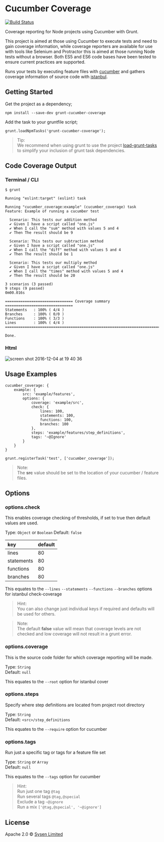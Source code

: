 # Cucumber Coverage

[![Build Status](https://travis-ci.org/sysen-limited/grunt-cucumber-coverage.svg?branch=master)](https://travis-ci.org/sysen-limited/grunt-cucumber-coverage)

Coverage reporting for Node projects using Cucumber with Grunt.

This project is aimed at those using Cucumber to execute tests and need to gain coverage information,
while coverage reporters are available for use with tools like Selenium and Protractor this is aimed at those running Node tests without a browser.
Both ES5 and ES6 code bases have been tested to ensure current practices are supported.

Runs your tests by executing feature files with [cucumber](https://github.com/cucumber/cucumber-js) and gathers coverage information of source code with [istanbul](https://github.com/gotwarlost/istanbul).

## Getting Started

Get the project as a dependency;

```
npm install --save-dev grunt-cucumber-coverage
```

Add the task to your gruntfile script;

```
grunt.loadNpmTasks('grunt-cucumber-coverage');
```

> Tip:  
> We recommend when using grunt to use the project [load-grunt-tasks](https://www.github.com/sindresorhus/load-grunt-tasks) to simplify your inclusion of grunt task dependencies.

## Code Coverage Output

### Terminal / CLI

```
$ grunt

Running "eslint:target" (eslint) task

Running "cucumber_coverage:example" (cucumber_coverage) task
Feature: Example of running a cucumber test

  Scenario: This tests our addition method
  ✔ Given I have a script called "one.js"
  ✔ When I call the "sum" method with values 5 and 4
  ✔ Then The result should be 9

  Scenario: This tests our subtraction method
  ✔ Given I have a script called "one.js"
  ✔ When I call the "diff" method with values 5 and 4
  ✔ Then The result should be 1

  Scenario: This tests our multiply method
  ✔ Given I have a script called "one.js"
  ✔ When I call the "times" method with values 5 and 4
  ✔ Then The result should be 20

3 scenarios (3 passed)
9 steps (9 passed)
0m00.016s

=============================== Coverage summary ===============================
Statements   : 100% ( 4/4 )
Branches     : 100% ( 0/0 )
Functions    : 100% ( 3/3 )
Lines        : 100% ( 4/4 )
================================================================================

Done.
```

### Html

![screen shot 2016-12-04 at 19 40 36](https://cloud.githubusercontent.com/assets/624760/20876576/102b83d8-babb-11e6-9a86-ed178eb00c84.png)

## Usage Examples

```
cucumber_coverage: {
    example: {
        src: 'example/features',
        options: {
            coverage: 'example/src',
            check: {
                lines: 100,
                statements: 100,
                functions: 100,
                branches: 100
            },
            steps: 'example/features/step_definitions',
            tags: '~@Ignore'
        }
    }
}

grunt.registerTask('test', ['cucumber_coverage']);
```

> Note:  
> The **src** value should be set to the location of your cucumber / feature files.

## Options

### options.check
This enables coverage checking of thresholds, if set to true then default values are used.

Type: `Object` or `Boolean`
Default: `false`

| key | default |
| :--- | :--- |
| lines | 80 |
| statements | 80 |
| functions | 80 |
| branches | 80 |

This equates to the `--lines` `--statements` `--functions` `--branches` options for istanbul check-coverage

> Hint:  
> You can also change just individual keys if required and defaults will be used for others.

> Note:  
> The default **false** value will mean that coverage levels are not checked and low coverage will not result in a grunt error.

### options.coverage
This is the source code folder for which coverage reporting will be made.

Type: `String`  
Default: `null`

This equates to the `--root` option for istanbul cover

### options.steps
Specify where step definitions are located from project root directory

Type: `String`  
Default: `<src>/step_definitions`

This equates to the `--require` option for cucumber

### options.tags
Run just a specific tag or tags for a feature file set

Type: `String` or `Array`  
Default: `null`

This equates to the `--tags` option for cucumber

> Hint:  
> Run just one tag `@tag`  
> Run several tags `@tag,@special`  
> Exclude a tag `~@ignore`  
> Run a mix `['@tag,@special', '~@ignore']`

## License

Apache 2.0 © [Sysen Limited](http://www.sysen.co.uk)
